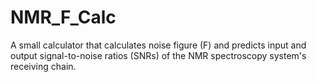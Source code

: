 # NMR_F_Calc
A small calculator that calculates noise figure (F) and predicts input and output signal-to-noise ratios (SNRs) of the NMR spectroscopy system's receiving chain.
